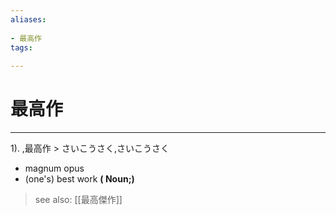 ```yaml
---
aliases:
    
- 最高作
tags:
    
---
```


# 最高作
---
1).
,最高作 > さいこうさく,さいこうさく

- magnum opus
- (one's) best work
**( Noun;)**
> see also:  [[最高傑作]]
            